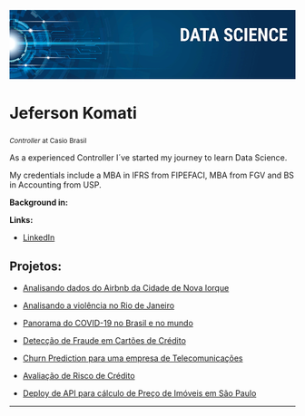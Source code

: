 <p align="center">
  <img src="Data Science.png" >
</p>

# Jeferson Komati
<sub>*Controller* at Casio Brasil</sub>

As a experienced Controller I´ve started my journey to learn Data Science.

My credentials include a MBA in IFRS from FIPEFACI, MBA from FGV and BS in Accounting from USP.

**Background in:** 

**Links:**
* [LinkedIn](https://www.linkedin.com/in/jeferson-k-b447428/)



## Projetos:

* [Analisando dados do Airbnb da Cidade de Nova Iorque](https://github.com/jtkomati/Portfolio/blob/master/AirBNB_New_York.ipynb)

* [Analisando a violência no Rio de Janeiro](https://github.com/jtkomati/Portfolio/blob/master/Analisando_a_Viol%C3%AAncia_no_Rio_de_Janeiro.ipynb)

* [Panorama do COVID-19 no Brasil e no mundo](https://github.com/jtkomati/Portfolio/blob/master/Panorama_do_COVID_19_no_Brasil.ipynb)

* [Detecção de Fraude em Cartões de Crédito](https://github.com/jtkomati/Portfolio/blob/master/Detecção_de_Fraude_em_Cartões_de_Crédito.ipynb)

* [Churn Prediction para uma empresa de Telecomunicações](https://github.com/jtkomati/Portfolio/blob/master/Churn_Prediction_para_uma_empresa_de_Telecomunicações.ipynb)

* [Avaliação de Risco de Crédito](https://github.com/jtkomati/Portfolio/blob/master/Avaliação_de_Risco_de_Crédito.ipynb)

* [Deploy de API para cálculo de Preço de Imóveis em São Paulo](https://github.com/jtkomati/Portfolio/blob/master/Preço_de_Imóveis_em_São_Paulo.ipynb)
---
